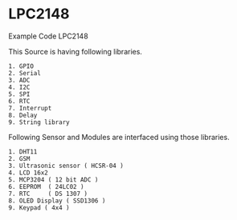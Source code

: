# LPC2148

Example Code LPC2148

This Source is having following libraries.
	
	1. GPIO
	2. Serial
	3. ADC
	4. I2C
	5. SPI
	6. RTC
	7. Interrupt
	8. Delay
	9. String library

Following Sensor and Modules are interfaced using those libraries.
	
	1. DHT11
	2. GSM 
	3. Ultrasonic sensor ( HCSR-04 )
	4. LCD 16x2
	5. MCP3204 ( 12 bit ADC )
	6. EEPROM  ( 24LC02 )
	7. RTC 	   ( DS 1307 )
	8. OLED Display ( SSD1306 )
	9. Keypad ( 4x4 )
 


